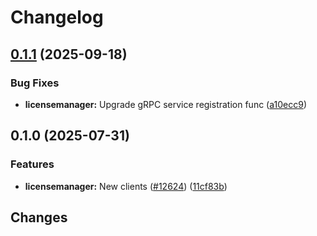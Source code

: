 # Changelog

## [0.1.1](https://github.com/googleapis/google-cloud-go/compare/licensemanager/v0.1.0...licensemanager/v0.1.1) (2025-09-18)


### Bug Fixes

* **licensemanager:** Upgrade gRPC service registration func ([a10ecc9](https://github.com/googleapis/google-cloud-go/commit/a10ecc9b3c22e320e9a32dedef7248b42465cd49))

## 0.1.0 (2025-07-31)


### Features

* **licensemanager:** New clients ([#12624](https://github.com/googleapis/google-cloud-go/issues/12624)) ([11cf83b](https://github.com/googleapis/google-cloud-go/commit/11cf83bce20d9c93a01b978dd30e493aec39269b))

## Changes
